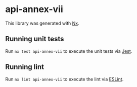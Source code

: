 # api-annex-vii

This library was generated with [Nx](https://nx.dev).

## Running unit tests

Run `nx test api-annex-vii` to execute the unit tests via [Jest](https://jestjs.io).

## Running lint

Run `nx lint api-annex-vii` to execute the lint via [ESLint](https://eslint.org/).
